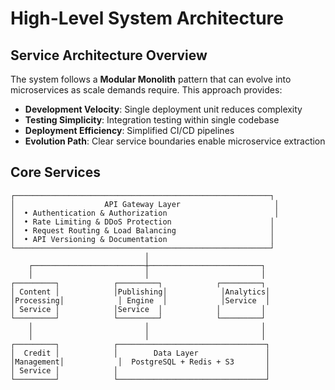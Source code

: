 # High-Level System Architecture

## Service Architecture Overview

The system follows a **Modular Monolith** pattern that can evolve into microservices as scale demands require. This approach provides:

- **Development Velocity**: Single deployment unit reduces complexity
- **Testing Simplicity**: Integration testing within single codebase
- **Deployment Efficiency**: Simplified CI/CD pipelines
- **Evolution Path**: Clear service boundaries enable microservice extraction

## Core Services

```
┌─────────────────────────────────────────────────────────┐
│                    API Gateway Layer                     │
│  • Authentication & Authorization                        │
│  • Rate Limiting & DDoS Protection                      │
│  • Request Routing & Load Balancing                     │
│  • API Versioning & Documentation                       │
└─────────────────────────────────────────────────────────┘
                              │
    ┌─────────────────────────┼─────────────────────────┐
    │                         │                         │
┌─────────┐            ┌─────────┐            ┌─────────┐
│ Content │            │Publishing│            │Analytics│
│Processing│            │ Engine  │            │Service  │
│ Service │            │Service  │            │         │
└─────────┘            └─────────┘            └─────────┘
    │                         │                         │
    │                         │                         │
┌─────────┐            ┌─────────────────────────────────┐
│  Credit │            │        Data Layer               │
│Management│            │  PostgreSQL + Redis + S3       │
│ Service │            │                                 │
└─────────┘            └─────────────────────────────────┘
```
